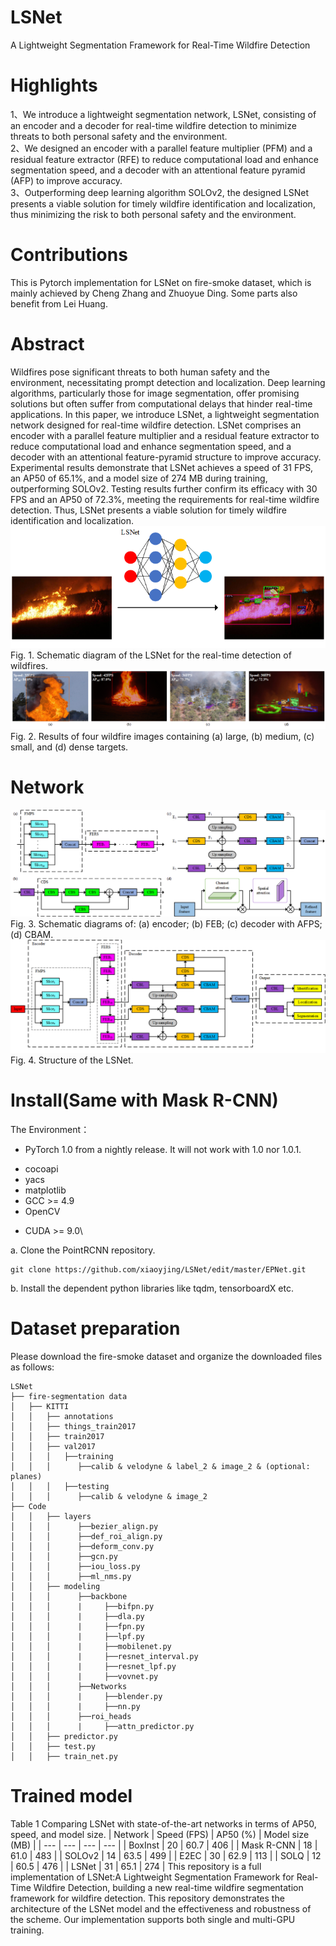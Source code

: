 # LSNet
A Lightweight Segmentation Framework for Real-Time Wildfire Detection
# Highlights
1、We introduce a lightweight segmentation network, LSNet, consisting of an encoder and a decoder for real-time wildfire detection to minimize threats to both personal safety and the environment.\
2、We designed an encoder with a parallel feature multiplier (PFM) and a residual feature extractor (RFE) to reduce computational load and enhance segmentation speed, and a decoder with an attentional feature pyramid (AFP) to improve accuracy.\
3、Outperforming deep learning algorithm SOLOv2, the designed LSNet presents a viable solution for timely wildfire identification and localization, thus minimizing the risk to both personal safety and the environment.
# Contributions
This is Pytorch implementation for LSNet on fire-smoke dataset, which is mainly achieved by Cheng Zhang and Zhuoyue Ding. Some parts also benefit from Lei Huang.
# Abstract
Wildfires pose significant threats to both human safety and the environment, necessitating prompt detection and localization. Deep learning algorithms, particularly those for image segmentation, offer promising solutions but often suffer from computational delays that hinder real-time applications. In this paper, we introduce LSNet, a lightweight segmentation network designed for real-time wildfire detection. LSNet comprises an encoder with a parallel feature multiplier and a residual feature extractor to reduce computational load and enhance segmentation speed, and a decoder with an attentional feature-pyramid structure to improve accuracy. Experimental results demonstrate that LSNet achieves a speed of 31 FPS, an AP50 of 65.1%, and a model size of 274 MB during training, outperforming SOLOv2. Testing results further confirm its efficacy with 30 FPS and an AP50 of 72.3%, meeting the requirements for real-time wildfire detection. Thus, LSNet presents a viable solution for timely wildfire identification and localization.
![img](https://github.com/xiaoyjing/LSNet/blob/master/img/1.png)\
Fig. 1. Schematic diagram of the LSNet for the real-time detection of wildfires.
![img](https://github.com/xiaoyjing/LSNet/blob/master/img/3.png)
Fig. 2. Results of four wildfire images containing (a) large, (b) medium, (c) small, and (d) dense targets.
# Network
![img](https://github.com/xiaoyjing/LSNet/blob/master/img/4.png)
Fig. 3. Schematic diagrams of: (a) encoder; (b) FEB; (c) decoder with AFPS; (d) CBAM.
![img](https://github.com/xiaoyjing/LSNet/blob/master/img/2.png)
Fig. 4. Structure of the LSNet.
# Install(Same with Mask R-CNN)
The Environment：

- PyTorch 1.0 from a nightly release. It will not work with 1.0 nor 1.0.1. 
* cocoapi
* yacs
* matplotlib
* GCC >= 4.9
* OpenCV
+ CUDA >= 9.0\

a. Clone the PointRCNN repository.
```
git clone https://github.com/xiaoyjing/LSNet/edit/master/EPNet.git
```
b. Install the dependent python libraries like tqdm, tensorboardX  etc.
# Dataset preparation
Please download the fire-smoke dataset and organize the downloaded files as follows:
```
LSNet
├── fire-segmentation data
│   ├── KITTI
│   │   ├── annotations
│   │   ├── things_train2017
│   │   ├── train2017
│   │   ├── val2017
│   │   │   ├──training
│   │   │      ├──calib & velodyne & label_2 & image_2 & (optional: planes)
│   │   │   ├──testing
│   │   │      ├──calib & velodyne & image_2
├── Code
│   │   ├── layers
│   │   │      ├──bezier_align.py
│   │   │      ├──def_roi_align.py
│   │   │      ├──deform_conv.py
│   │   │      ├──gcn.py
│   │   │      ├──iou_loss.py
│   │   │      ├──ml_nms.py
│   │   ├── modeling
│   │   │      ├──backbone
│   │   │      |     ├──bifpn.py
│   │   │      |     ├──dla.py
│   │   │      |     ├──fpn.py
│   │   │      |     ├──lpf.py
│   │   │      |     ├──mobilenet.py
│   │   │      |     ├──resnet_interval.py
│   │   │      |     ├──resnet_lpf.py
│   │   │      |     ├──vovnet.py
│   │   │      ├──Networks
│   │   │      |     ├──blender.py
│   │   │      |     ├──nn.py
│   │   │      ├──roi_heads
│   │   │      |     ├──attn_predictor.py
│   │   ├── predictor.py
│   │   ├── test.py
│   │   ├── train_net.py
```
# Trained model
Table 1 Comparing LSNet with state-of-the-art networks in terms of AP50, speed, and model size.
| Network | Speed (FPS) | AP50 (%) | Model size (MB) |
| --- | --- | --- | --- |
| BoxInst | 20 | 60.7 | 406 |
| Mask R-CNN | 18 | 61.0 | 483 |
| SOLOv2 | 14 | 63.5 | 499 |
| E2EC | 30 | 62.9 | 113 |
| SOLQ | 12 | 60.5 | 476 |
| LSNet | 31 | 65.1 | 274 |
This repository is a full implementation of LSNet:A Lightweight Segmentation Framework for Real-Time Wildfire Detection, building a new real-time wildfire segmentation framework for wildfire detection.
This repository demonstrates the architecture of the LSNet model and the effectiveness and robustness of the scheme. Our implementation supports both single and multi-GPU training.
